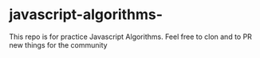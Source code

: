 # javascript-algorithms-
This repo is for practice Javascript Algorithms. Feel free to clon and to PR new things for the community  
